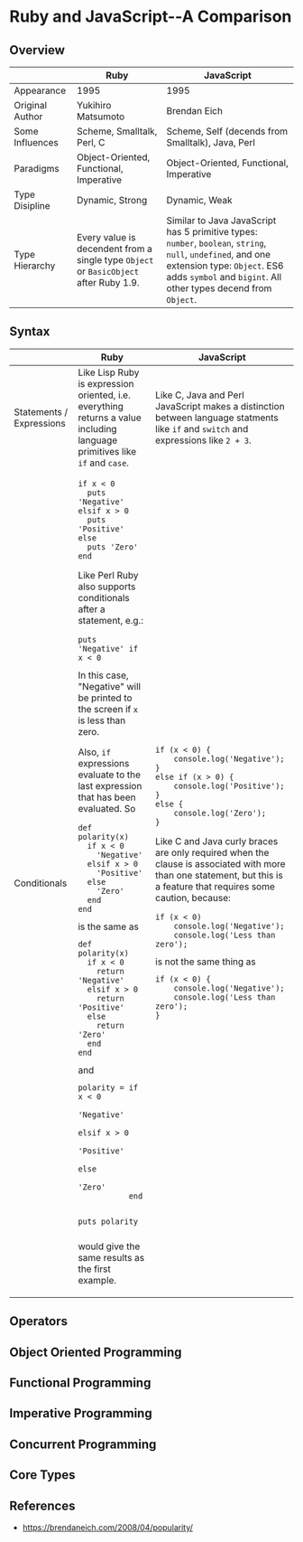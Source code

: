 # Ruby and JavaScript--A Comparison

## Overview

|                             | Ruby                                        | JavaScript                                    |
| --------------------------- | ------------------------------------------- | --------------------------------------------- |
| Appearance                  | 1995                                        | 1995                                          |
| Original Author             | Yukihiro Matsumoto                          | Brendan Eich                                  |
| Some Influences             | Scheme, Smalltalk, Perl, C                  | Scheme, Self (decends from Smalltalk), Java, Perl |
| Paradigms                   | Object-Oriented, Functional, Imperative     | Object-Oriented, Functional, Imperative       |
| Type Disipline              | Dynamic, Strong                             | Dynamic, Weak                                 |
| Type Hierarchy              | Every value is decendent from a single type `Object` or `BasicObject` after Ruby 1.9. | Similar to Java JavaScript has 5 primitive types: `number`, `boolean`, `string`, `null`, `undefined`, and one extension type: `Object`. ES6 adds `symbol` and `bigint`. All other types decend from `Object`. |

## Syntax

<table>
  <thead>
    <tr>
      <th></th>
      <th>Ruby</th>
      <th>JavaScript</th>
    </tr>
  </thead>
  <tbody>
<tr>
  <td>Statements / Expressions</td>
  <td>Like Lisp Ruby is expression oriented, i.e.
  everything returns a value including
  language primitives like <code>if</code> and
  <code>case</code>.</td>
  <td>Like C, Java and Perl JavaScript makes a
  distinction between language statments like
  <code>if</code> and <code>switch</code> and
  expressions like <code>2 + 3</code>.</td>
</tr>
<tr>
  <td>Conditionals</td>
  <td>
<pre><code>if x < 0
  puts 'Negative'
elsif x > 0
  puts 'Positive'
else
  puts 'Zero'
end
</code></pre>
<p>Like Perl Ruby also supports conditionals
after a statement, e.g.:
<pre><code>puts 'Negative' if x < 0</code></pre>
In this case, "Negative" will be printed to the
screen if <code>x</code> is less than zero.</p>
<p>Also, <code>if</code> expressions evaluate
to the last expression that has been evaluated.
So
<pre><code>def polarity(x)
  if x < 0
    'Negative'
  elsif x > 0
    'Positive'
  else
    'Zero'
  end
end</code></pre>
is the same as
<pre><code>def polarity(x)
  if x < 0
    return 'Negative'
  elsif x > 0
    return 'Positive'
  else
    return 'Zero'
  end
end</code></pre>
and
<pre><code>polarity = if x < 0
             'Negative'
           elsif x > 0
             'Positive'
           else
             'Zero'
           end

puts polarity</code></pre>
would give the same results as the first example.</p>
</td>
<td>
<pre><code>if (x < 0) {
    console.log('Negative');
}
else if (x > 0) {
    console.log('Positive');
}
else {
    console.log('Zero');
}
</code></pre>
<p>Like C and Java curly braces are only
required when the clause is associated with
more than one statement, but this is a
feature that requires some caution, because:
<pre><code>if (x < 0)
    console.log('Negative');
    console.log('Less than zero');
</code></pre>
is not the same thing as
<pre><code>if (x < 0) {
    console.log('Negative');
    console.log('Less than zero');
}</code></pre></p>
</td>
</tr>
</tbody>
</table>

## Operators

## Object Oriented Programming

## Functional Programming

## Imperative Programming

## Concurrent Programming

## Core Types

## References

- https://brendaneich.com/2008/04/popularity/
